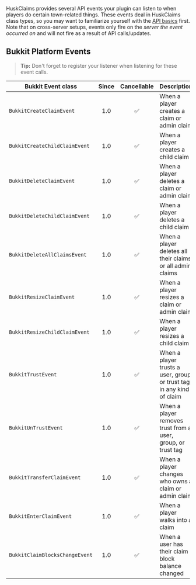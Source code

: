 HuskClaims provides several API events your plugin can listen to when players do certain town-related things. These events deal in HuskClaims class types, so you may want to familiarize yourself with the [API basics](API) first. Note that on cross-server setups, events only fire on the *server the event occurred on* and will not fire as a result of API calls/updates.

## Bukkit Platform Events
> **Tip:** Don't forget to register your listener when listening for these event calls.

| Bukkit Event class             | Since | Cancellable | Description                                                          |
|--------------------------------|:-----:|:-----------:|----------------------------------------------------------------------|
| `BukkitCreateClaimEvent`       |  1.0  |      ✅      | When a player creates a claim or admin claim                         |
| `BukkitCreateChildClaimEvent`  |  1.0  |      ✅      | When a player creates a child claim                                  |
| `BukkitDeleteClaimEvent`       |  1.0  |      ✅      | When a player deletes a claim or admin claim                         |
| `BukkitDeleteChildClaimEvent`  |  1.0  |      ✅      | When a player deletes a child claim                                  |
| `BukkitDeleteAllClaimsEvent`   |  1.0  |      ✅      | When a player deletes all their claims or all admin claims           |
| `BukkitResizeClaimEvent`       |  1.0  |      ✅      | When a player resizes a claim or admin claim                         |
| `BukkitResizeChildClaimEvent`  |  1.0  |      ✅      | When a player resizes a child claim                                  |
| `BukkitTrustEvent`             |  1.0  |      ✅      | When a player trusts a user, group or trust tag in any kind of claim |
| `BukkitUnTrustEvent`           |  1.0  |      ✅      | When a player removes trust from a user, group, or trust tag         |
| `BukkitTransferClaimEvent`     |  1.0  |      ✅      | When a player changes who owns a claim or admin claim                |
| `BukkitEnterClaimEvent`        |  1.0  |      ✅      | When a player walks into a claim                                     |
| `BukkitClaimBlocksChangeEvent` |  1.0  |      ✅      | When a user has their claim block balance changed                    |